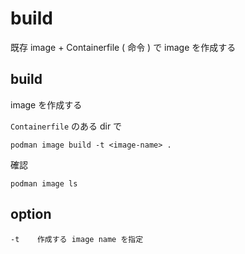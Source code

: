 
# build


既存 image + Containerfile ( 命令 ) で image を作成する


## build

image を作成する

`Containerfile` のある dir で

```
podman image build -t <image-name> .
```

確認

```
podman image ls
```


## option

```
-t    作成する image name を指定
```






